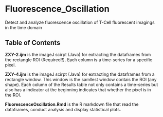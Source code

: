 # Fluorescence_Oscillation
Detect and analyze fluorescence oscillation of T-Cell fluorescent imagings in the time domain

## Table of Contents

**ZXY-2.ijm** is the imageJ scirpt (Java) for extracting the dataframes from the rectangle ROI (Required!!). Each column is a time-series for a specific pixel.

**ZXY-4.ijm** is the imageJ scirpt (Java) for extracting the dataframes from a rectangle window. This window is the samllest window contais the ROI (any shape). Each column of the Results table not only contains a time-series but also has a indicator at the beginning indicates that whether the pixel is in the ROI. 

**FluorescenceOscillation.Rmd** is the R markdown file that read the dataframes, conduct analysis and display statistical plots. 

